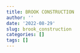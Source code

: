 ```yaml
---
title: BROOK CONSTRUCTION
author: ''
date: '2022-08-29'
slug: brook_construction
categories: []
tags: []
---
```

